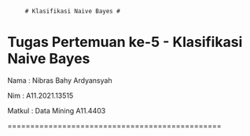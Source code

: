          # Klasifikasi Naive Bayes #
Tugas Pertemuan ke-5 - Klasifikasi Naive Bayes
===============================================
Nama   : Nibras Bahy Ardyansyah

Nim    : A11.2021.13515

Matkul : Data Mining A11.4403

===============================================
